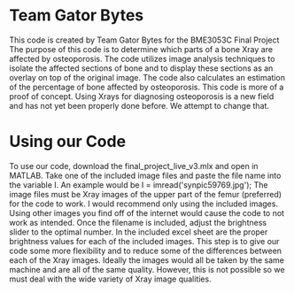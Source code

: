 # Team Gator Bytes
This code is created by Team Gator Bytes for the BME3053C Final Project
The purpose of this code is to determine which parts of a bone Xray are affected by osteoporosis. The code utilizes image analysis techniques to isolate the affected sections
of bone and to display these sections as an overlay on top of the original image. The code also calculates an estimation of the percentage of bone affected by osteoporosis. This code is more of a proof of concept. Using Xrays for diagnosing osteoporosis is a new field and has not yet been properly done before. We attempt to change that. 


# Using our Code
To use our code, download the final_project_live_v3.mlx and open in MATLAB. 
Take one of the included image files and paste the file name into the variable I. 
An example would be I = imread('synpic59769.jpg');
The image files must be Xray images of the upper part of the femur (preferred) for the code to work. 
I would recommend only using the included images. Using other images you find off of the internet would cause
the code to not work as intended. Once the filename is included, adjust the brightness slider to the optimal number. 
In the included excel sheet are the proper brightness values for each of the included images. This step is to give our code
some more flexibility and to reduce some of the differences between each of the Xray images. Ideally the images would all be taken by the same machine and are all of the same quality. However, this is not possible so we must deal with the wide variety of Xray image qualities. 
